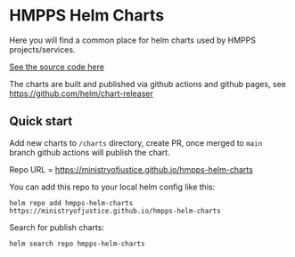 # HMPPS Helm Charts

Here you will find a common place for helm charts used by HMPPS projects/services.

[See the source code here](<https://github.com/ministryofjustice/hmpps-helm-charts/>)

The charts are built and published via github actions and github pages, see <https://github.com/helm/chart-releaser>

## Quick start

Add new charts to `/charts` directory, create PR, once merged to `main` branch github actions will publish the chart.

Repo URL = https://ministryofjustice.github.io/hmpps-helm-charts

You can add this repo to your local helm config like this:
```
helm repo add hmpps-helm-charts https://ministryofjustice.github.io/hmpps-helm-charts
```

Search for publish charts:

```
helm search repo hmpps-helm-charts
